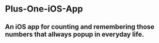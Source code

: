# Plus-One-iOS-App

## An iOS app for counting and remembering those numbers that allways popup in everyday life.
